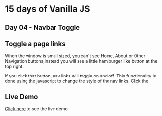 # 15 days of Vanilla JS
## Day 04 - Navbar Toggle

## Toggle a page links
When the window is small sized, you can't see Home, About or Other Navigation buttons,instead you will see a little ham burger like button at the top right.

If you click that button, nav links will toggle on and off. 
This functionality is done using the javascript to change the style of the nav links.
Click the 

## Live Demo
<a class href="#" target="_blank">Click here</a> to see the live demo
